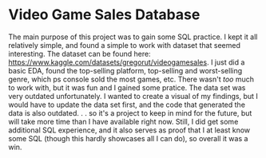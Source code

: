 # Video Game Sales Database

The main purpose of this project was to gain some SQL practice. I kept it all relatively simple, and found a simple to work with dataset that seemed interesting. The dataset can be found here: https://www.kaggle.com/datasets/gregorut/videogamesales. I just did a basic EDA, found the top-selling platform, top-selling and worst-selling genre, which ps console sold the most games, etc. There wasn't *too* much to work with, but it was fun and I gained some pratice. The data set was very outdated unfortunately. I wanted to create a visual of my findings, but I would have to update the data set first, and the code that generated the data is also outdated. . . so it's a project to keep in mind for the future, but will take more time than I have available right now. Still, I did get some additional SQL experience, and it also serves as proof that I at least know some SQL (though this hardly showcases all I can do), so overall it was a win.
